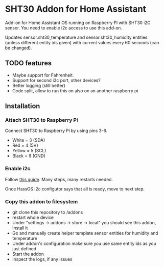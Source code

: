 # SHT30 Addon for Home Assistant

Add-on for Home Assistant OS running on Raspberry PI with SHT30 i2C sensor. You need to enable i2c access
to use this add-on.

Updates sensor.sht30_temperature and sensor.sht30_humidity entities (unless different entity ids given)
with current values every 60 seconds (can be changed).

## TODO features
- Maybe support for Fahrenheit.
- Support for second i2c port, other devices?
- Better logging (still better)
- Code split, allow to run this on also on an another raspberry pi

## Installation

### Attach SHT30 to Raspberry Pi

Connect SHT30 to Raspberry Pi by using pins 3-6.
- White = 3 (SDA)
- Red = 4 (5V)
- Yellow = 5 (SCL)
- Black = 6 (GND)

### Enable i2c

Follow [this guide](https://community.home-assistant.io/t/add-on-hassos-i2c-configurator/264167). Many steps, many restarts needed.

Once HassOS i2c configutor says that all is ready, move to next step.

### Copy this addon to filesystem

- git clone this repository to /addons
- restart whole device
- Under "settings -> addons -> store -> local" you should see this addon, install it
- Go and manually create helper template sensor entities for humidity and temperature
- Under addon's configuration make sure you use same entity ids as you just defined
- Start the addon
- Inspect the logs, if any issues

